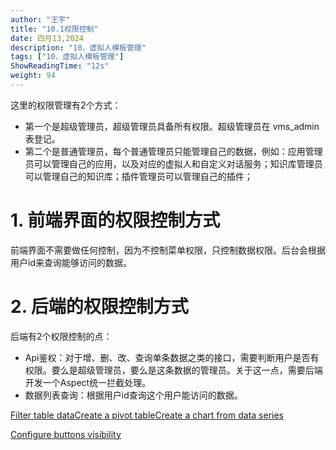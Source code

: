 ```yaml
---
author: "王宇"
title: "10.1权限控制"
date: 四月13,2024
description: "10、虚拟人模板管理"
tags: ["10、虚拟人模板管理"]
ShowReadingTime: "12s"
weight: 94
---
```

这里的权限管理有2个方式：

*   第一个是超级管理员，超级管理员具备所有权限。超级管理员在 vms\_admin 表登记。
*   第二个是普通管理员，每个普通管理员只能管理自己的数据，例如：应用管理员可以管理自己的应用，以及对应的虚拟人和自定义对话服务；知识库管理员可以管理自己的知识库；插件管理员可以管理自己的插件；

1\. 前端界面的权限控制方式
===============

前端界面不需要做任何控制，因为不控制菜单权限，只控制数据权限。后台会根据用户id来查询能够访问的数据。

2\. 后端的权限控制方式
=============

后端有2个权限控制的点：

*   Api鉴权：对于增、删、改、查询单条数据之类的接口，需要判断用户是否有权限。要么是超级管理员，要么是这条数据的管理员。关于这一点，需要后端开发一个Aspect统一拦截处理。
*   数据列表查询：根据用户id查询这个用户能访问的数据。

  

  

[Filter table data](#)[Create a pivot table](#)[Create a chart from data series](#)

[Configure buttons visibility](/users/tfac-settings.action)